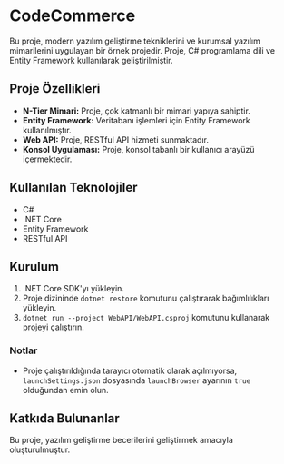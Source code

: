 # CodeCommerce

Bu proje, modern yazılım geliştirme tekniklerini ve kurumsal yazılım mimarilerini uygulayan bir örnek projedir. Proje, C# programlama dili ve Entity Framework kullanılarak geliştirilmiştir.

## Proje Özellikleri  

- **N-Tier Mimari:** Proje, çok katmanlı bir mimari yapıya sahiptir.
- **Entity Framework:** Veritabanı işlemleri için Entity Framework kullanılmıştır.
- **Web API:** Proje, RESTful API hizmeti sunmaktadır.
- **Konsol Uygulaması:** Proje, konsol tabanlı bir kullanıcı arayüzü içermektedir.

## Kullanılan Teknolojiler

- C#
- .NET Core
- Entity Framework
- RESTful API

## Kurulum

1. .NET Core SDK'yı yükleyin.
2. Proje dizininde `dotnet restore` komutunu çalıştırarak bağımlılıkları yükleyin.
3. `dotnet run --project WebAPI/WebAPI.csproj` komutunu kullanarak projeyi çalıştırın.

### Notlar

- Proje çalıştırıldığında tarayıcı otomatik olarak açılmıyorsa, `launchSettings.json` dosyasında `launchBrowser` ayarının `true` olduğundan emin olun.

## Katkıda Bulunanlar

Bu proje, yazılım geliştirme becerilerini geliştirmek amacıyla oluşturulmuştur.
